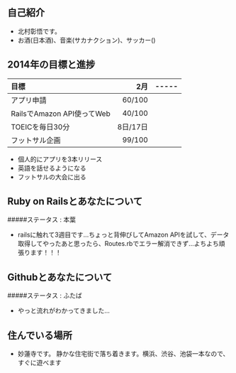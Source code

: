 ## 自己紹介
+ 北村彰悟です。
+ お酒(日本酒)、音楽(サカナクション)、サッカー()

## 2014年の目標と進捗
| 目標 | 2月 | -----
|:-----------|------------:|:-----------:|
| アプリ申請|60/100||
| RailsでAmazon API使ってWeb|40/100||
| TOEICを毎日30分|8日/17日||
| フットサル企画|99/100||
+ 個人的にアプリを3本リリース
+ 英語を話せるようになる
+ フットサルの大会に出る

## Ruby on Railsとあなたについて
#####ステータス : 本葉
+ railsに触れて3週目です...ちょっと背伸びしてAmazon APIを試して、データ取得してやったあと思ったら、Routes.rbでエラー解消できず...よちよち頑張ります！！！

## Githubとあなたについて
#####ステータス : ふたば
+ やっと流れがわかってきました...

## 住んでいる場所
+ 妙蓮寺です。
静かな住宅街で落ち着きます。横浜、渋谷、池袋一本なので、すぐに遊べます 
